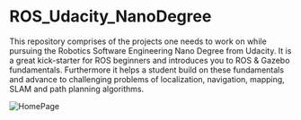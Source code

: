 # ROS_Udacity_NanoDegree
This repository comprises of the projects one needs to work on while pursuing the Robotics Software Engineering Nano Degree from Udacity. It is a great kick-starter for ROS beginners and introduces you to ROS &amp; Gazebo fundamentals. Furthermore it helps a student build on these fundamentals and advance to challenging problems of localization, navigation, mapping, SLAM and path planning algorithms.

![HomePage](/ROS_Udacity_NanoDegree/Robotics_Udacity_ND.jpg?raw=true "Welcome Aboard !!!")

